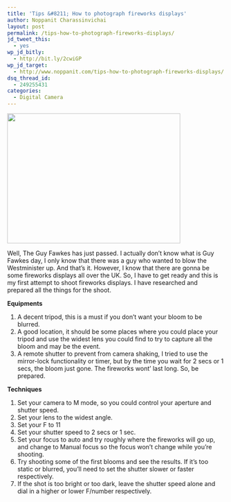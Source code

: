 ```yaml
---
title: 'Tips &#8211; How to photograph fireworks displays'
author: Noppanit Charassinvichai
layout: post
permalink: /tips-how-to-photograph-fireworks-displays/
jd_tweet_this:
  - yes
wp_jd_bitly:
  - http://bit.ly/2cwiGP
wp_jd_target:
  - http://www.noppanit.com/tips-how-to-photograph-fireworks-displays/
dsq_thread_id:
  - 249255431
categories:
  - Digital Camera
---
```

<img class="alignnone" title="Fireworks photography" src="http://i2.photobucket.com/albums/y41/newbie_toy/20091107_Fireworks_0087-1.jpg" alt="" width="400" height="300" />

Well, The Guy Fawkes has just passed. I actually don&#8217;t know what is Guy Fawkes day, I only know that there was a guy who wanted to blow the Westminister up. And that&#8217;s it. However, I know that there are gonna be some fireworks displays all over the UK. So, I have to get ready and this is my first attempt to shoot fireworks displays. I have researched and prepared all the things for the shoot.

**Equipments**

1. A decent tripod, this is a must if you don&#8217;t want your bloom to be blurred.  
2. A good location, it should be some places where you could place your tripod and use the widest lens you could find to try to capture all the bloom and may be the event.  
3. A remote shutter to prevent from camera shaking, I tried to use the mirror-lock functionality or timer, but by the time you wait for 2 secs or 1 secs, the bloom just gone. The fireworks wont&#8217; last long. So, be prepared.

**Techniques**

1. Set your camera to M mode, so you could control your aperture and shutter speed.  
2. Set your lens to the widest angle.  
3. Set your F to 11  
4. Set your shutter speed to 2 secs or 1 sec.  
5. Set your focus to auto and try roughly where the fireworks will go up, and change to Manual focus so the focus won&#8217;t change while you&#8217;re shooting.  
6. Try shooting some of the first blooms and see the results. If it&#8217;s too static or blurred, you&#8217;ll need to set the shutter slower or faster respectively.  
7. If the shot is too bright or too dark, leave the shutter speed alone and dial in a higher or lower F/number respectively.
